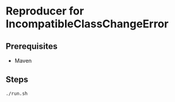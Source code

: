 # Reproducer for IncompatibleClassChangeError

## Prerequisites
* Maven

## Steps

  ```bash
  ./run.sh
  ```
